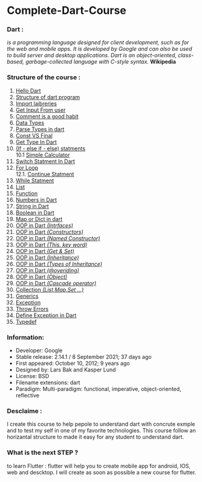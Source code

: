 # Complete-Dart-Course

### Dart : 
*is a programming language designed for client development, such as for the web and mobile apps. It is developed by Google and can also be used to build server and desktop applications. Dart is an object-oriented, class-based, garbage-collected language with C-style syntax.* __Wikipedia__

### Structure of the course :
1. [Hello Dart](https://github.com/ahbarabdellah/Complete-Dart-Course/blob/main/1.%20hello%20world.dart)<br>
2. [Structure of dart program](https://github.com/ahbarabdellah/Complete-Dart-Course/blob/main/2.%20simple%20dart%20program.dart)<br>
3. [Import laibreries](https://github.com/ahbarabdellah/Complete-Dart-Course/blob/main/3.%20import%20core%20package.dart)<br>
4. [Get Input From user](https://github.com/ahbarabdellah/Complete-Dart-Course/blob/main/4.%20get%20input%20from%20user.dart)<br>
5. [Comment is a good habit](https://github.com/ahbarabdellah/Complete-Dart-Course/blob/main/5.%20write%20comment.dart)<br>
6. [Data Types](https://github.com/ahbarabdellah/Complete-Dart-Course/blob/main/6.%20data%20Types.dart)<br>
7. [Parse Types in dart](https://github.com/ahbarabdellah/Complete-Dart-Course/blob/main/7.%20parse%20type.dart)<br>
8. [Const VS Final](https://github.com/ahbarabdellah/Complete-Dart-Course/blob/main/8.%20const%20vs%20final%20.dart)<br>
9. [Get Type In Dart](https://github.com/ahbarabdellah/Complete-Dart-Course/blob/main/9.%20check%20the%20type%20.dart)<br>
10. [(If - else if - else) statments](https://github.com/ahbarabdellah/Complete-Dart-Course/blob/main/10.%20if%20-%20else%20if%20-%20else%20.dart) <br>
10.1 [Simple Calculator](https://github.com/ahbarabdellah/Complete-Dart-Course/blob/main/10.1.%20%20simple%20calculator.dart)<br>
11. [Switch Statment In Dart](https://github.com/ahbarabdellah/Complete-Dart-Course/blob/main/11.%20switch%20steatment.dart)<br>
12. [For Loop](https://github.com/ahbarabdellah/Complete-Dart-Course/blob/main/12.%20for%20loop%20in%20.dart)<br>
12.1. [Continue Statment](https://github.com/ahbarabdellah/Complete-Dart-Course/blob/main/12.1%20continue.dart)<br>
13. [While Statment](https://github.com/ahbarabdellah/Complete-Dart-Course/blob/main/13.%20while%20statment.dart)<br>
14. [List](https://github.com/ahbarabdellah/Complete-Dart-Course/blob/main/14.%20list%20in%20.dart) <br>
15. [Function](https://github.com/ahbarabdellah/Complete-Dart-Course/blob/main/15.%20function%20in%20.dart) <br>
16. [Numbers in Dart](https://github.com/ahbarabdellah/Complete-Dart-Course/blob/main/16.%20Dart%20Programming%20-%20Numbers%20.dart) <br>
17. [String in Dart](https://github.com/ahbarabdellah/Complete-Dart-Course/blob/main/17.%20string%20.dart)<br>
18. [Boolean in Dart](https://github.com/ahbarabdellah/Complete-Dart-Course/blob/main/18.%20Boolean.dart)<br>
19. [Map or Dict in dart](https://github.com/ahbarabdellah/Complete-Dart-Course/blob/main/19.%20map%20.dart)<br>
20. [OOP in Dart _(Intrfaces)_](https://github.com/ahbarabdellah/Complete-Dart-Course/blob/main/20.%20interface%20.dart)<br>
21. [OOP in Dart _(Constructors)_](https://github.com/ahbarabdellah/Complete-Dart-Course/blob/main/21.%20classes%20%26%20constructer.dart)<br>
22. [OOP in Dart _(Named Constructor)_](https://github.com/ahbarabdellah/Complete-Dart-Course/blob/main/22.%20Named%20Constructor%20.dart)<br>
23. [OOP in Dart _(This. key word)_](https://github.com/ahbarabdellah/Complete-Dart-Course/blob/main/23.%20this%20Keyword%20.dart)<br>
24. [OOP in Dart _(Get & Set)_](https://github.com/ahbarabdellah/Complete-Dart-Course/blob/main/24.%20getter%20%26%20setter%20.dart)<br>
25. [OOP in Dart _(Inheritance)_](https://github.com/ahbarabdellah/Complete-Dart-Course/blob/main/25.%20Class%20Inheritance.dart)<br>
26. [OOP in Dart _(Types of Inheritance)_](https://github.com/ahbarabdellah/Complete-Dart-Course/blob/main/26.%20%20Types%20of%20Inheritance.dart)<br>
27. [OOP in Dart _(@overiding)_](https://github.com/ahbarabdellah/Complete-Dart-Course/blob/main/27.%20overriding%20.dart)<br>
28. [OOP in Dart _(Object)_](https://github.com/ahbarabdellah/Complete-Dart-Course/blob/main/28.%20object%20.dart)<br>
29. [OOP in Dart _(Cascade operator)_](https://github.com/ahbarabdellah/Complete-Dart-Course/blob/main/29.%20cascade%20operator%20.dart)<br>
30. [Collection _(List,Map,Set ...)_](https://github.com/ahbarabdellah/Complete-Dart-Course/blob/main/30.%20collection%20.dart)<br>
31. [Generics](https://github.com/ahbarabdellah/Complete-Dart-Course/blob/main/31.%20Generics%20.dart)<br>
32. [Exception](https://github.com/ahbarabdellah/Complete-Dart-Course/blob/main/32.%20Exception%20.dart)<br>
33. [Throw Errors](https://github.com/ahbarabdellah/Complete-Dart-Course/blob/main/33.%20throw%20errors%20.dart)<br>
34. [Define Exception in Dart](https://github.com/ahbarabdellah/Complete-Dart-Course/blob/main/34.%20define%20exception%20.dart)<br>
35. [Typedef](https://github.com/ahbarabdellah/Complete-Dart-Course/blob/main/35.%20Typedef%20.dart)<br>



### Information:
- Developer: Google
- Stable release: 2.14.1 / 8 September 2021; 37 days ago
- First appeared: October 10, 2012; 9 years ago
- Designed by: Lars Bak and Kasper Lund
- License: BSD
- Filename extensions: dart
- Paradigm: Multi-paradigm: functional, imperative, object-oriented, reflective


### Desclaime :
I create this course to help pepole to understand dart with concrute exmple and to test my self in one of my favorite technologies. This course follow an horizantal structure to made it easy for any student to understand dart.


### What is the next STEP ? 
to learn Flutter : flutter will help you to create mobile app for android, IOS, web and descktop. I will create as soon as possible a new course for flutter.
